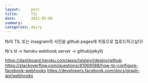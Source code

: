 ```yaml
---
layout:     post
title:      TIL
date:       2021-05-09
summary:    
categories: dairy
---
```

fb의 TIL 또는 insagram의 사진을 github pages에 자동으로 업로드하고싶다!

fb's til -> heroku webhook server -> github(jekyll)

https://dashboard.heroku.com/apps/lalalajyl/deploy/github
https://stackoverflow.com/questions/41069088/how-to-configure-facebook-webhooks
https://developers.facebook.com/docs/graph-api/webhooks